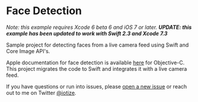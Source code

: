Face Detection
==============

_Note: this example requires Xcode 6 beta 6 and iOS 7 or later._
**_UPDATE: this example has been updated to work with Swift 2.3 and Xcode 7.3_**

Sample project for detecting faces from a live camera feed using Swift and Core Image API's.

Apple documentation for face detection is available [here](https://developer.apple.com/library/ios/documentation/graphicsimaging/Conceptual/CoreImaging/ci_detect_faces/ci_detect_faces.html) for Objective-C. This project migrates the code to Swift and integrates it with a live camera feed.

If you have questions or run into issues, please [open a new issue](https://github.com/iotize/FaceDetection/issues/new) or reach out to me on Twitter [@iotize](http://twitter.com/iotize).
